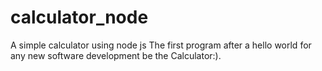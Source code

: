 # calculator_node
A simple calculator using node js
The first program after a hello world for any new software development be the Calculator:).
